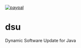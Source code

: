 [![paypal](https://www.paypalobjects.com/en_US/i/btn/btn_donateCC_LG.gif)](hiebra@hotmail.com)
# dsu
Dynamic Software Update for Java
